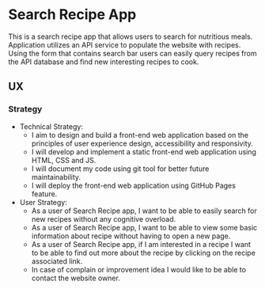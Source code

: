 # Search Recipe App

This is a search recipe app that allows users to search for nutritious meals. Application utilizes an API service to
populate the website with recipes. Using the form that contains search bar users can easily query recipes from the API
database and find new interesting recipes to cook.

## UX

### Strategy

- Technical Strategy:
    - I aim to design and build a front-end web application based on the principles of user experience design,
      accessibility and responsivity.
    - I will develop and implement a static front-end web application using HTML, CSS and JS.
    - I will document my code using git tool for better future maintainability.
    - I will deploy the front-end web application using GitHub Pages feature.
- User Strategy:
    - As a user of Search Recipe app, I want to be able to easily search for new recipes without any cognitive overload.
    - As a user of Search Recipe app, I want to be able to view some basic information about recipe without having to
      open a new page.
    - As a user of Search Recipe app, if I am interested in a recipe I want to be able to find out more about the recipe
      by clicking on the recipe associated link.
    - In case of complain or improvement idea I would like to be able to contact the website owner.
